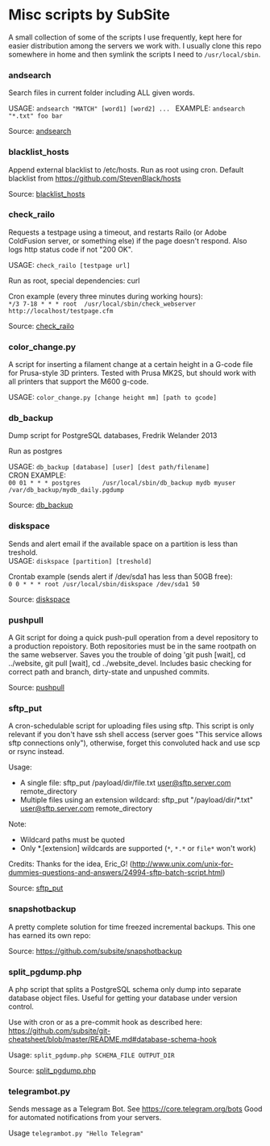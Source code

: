 
# Misc scripts by SubSite

A small collection of some of the scripts I use frequently, kept here for easier distribution among the servers we work with. I usually clone this repo somewhere in home and then symlink the scripts I need to `/usr/local/sbin`. 

### andsearch 

Search files in current folder including ALL given words.

USAGE: `andsearch "MATCH" [word1] [word2] ... `
EXAMPLE: `andsearch "*.txt" foo bar`

Source: [andsearch](https://github.com/subsite/misc-scripts/blob/master/andsearch)

### blacklist_hosts

Append external blacklist to /etc/hosts. Run as root using cron. 
Default blacklist from https://github.com/StevenBlack/hosts

Source: [blacklist_hosts](https://github.com/subsite/misc-scripts/blob/master/blacklist_hosts)

### check_railo

Requests a testpage using a timeout, and restarts Railo (or Adobe ColdFusion server, or something else) if the page doesn't respond. Also logs http status code if not "200 OK".

USAGE: `check_railo [testpage url]`

Run as root, special dependencies: curl

Cron example (every three minutes during working hours):   
`*/3 7-18 * * * root  /usr/local/sbin/check_webserver http://localhost/testpage.cfm`

Source: [check_railo](https://github.com/subsite/misc-scripts/blob/master/check_railo)

### color_change.py

A script for inserting a filament change at a certain height in a G-code file for Prusa-style 3D printers. Tested with Prusa MK2S, but should work with all printers that support the M600 g-code.

USAGE: `color_change.py [change height mm] [path to gcode]`

### db_backup

Dump script for PostgreSQL databases, Fredrik Welander 2013

Run as postgres

USAGE: `db_backup [database] [user] [dest path/filename]`  
CRON EXAMPLE:  
`00 01 * * * postgres      /usr/local/sbin/db_backup mydb myuser /var/db_backup/mydb_daily.pgdump`

Source: [db_backup](https://github.com/subsite/misc-scripts/blob/master/db_backup)

### diskspace

Sends and alert email if the available space on a partition is less than treshold.   
USAGE: `diskspace [partition] [treshold]`  

Crontab example (sends alert if /dev/sda1 has less than 50GB free):  
`0 0 * * * root /usr/local/sbin/diskspace /dev/sda1 50`

Source: [diskspace](https://github.com/subsite/misc-scripts/blob/master/diskspace)

### pushpull

A Git script for doing a quick push-pull operation from a devel repository to a 
production repoistory. Both repositories must be in the same rootpath on the same webserver.
Saves you the trouble of doing 'git push [wait], cd ../website, git pull [wait], cd ../website_devel. 
Includes basic checking for correct path and branch, dirty-state and unpushed commits. 

Source: [pushpull](https://github.com/subsite/misc-scripts/blob/master/pushpull)

### sftp_put

A cron-schedulable script for uploading files using sftp. This script is only relevant if you don't
have ssh shell access (server goes "This service allows sftp connections only"),
otherwise, forget this convoluted hack and use scp or rsync instead.

Usage: 
- A single file: sftp_put /payload/dir/file.txt user@sftp.server.com remote_directory
- Multiple files using an extension wildcard: sftp_put "/payload/dir/*.txt" user@sftp.server.com remote_directory

Note:
- Wildcard paths must be quoted
- Only \*.[extension] wildcards are supported (`*`, `*.*` or `file*` won't work)

Credits:
Thanks for the idea, Eric_G!
(http://www.unix.com/unix-for-dummies-questions-and-answers/24994-sftp-batch-script.html)

Source: [sftp_put](https://github.com/subsite/misc-scripts/blob/master/sftp_put)

### snapshotbackup

A pretty complete solution for time freezed incremental backups. This one has earned its own repo: 

Source: https://github.com/subsite/snapshotbackup

### split_pgdump.php

A php script that splits a PostgreSQL schema only dump into separate database object files. Useful for getting your database under version control.

Use with cron or as a pre-commit hook as described here: https://github.com/subsite/git-cheatsheet/blob/master/README.md#database-schema-hook

Usage: `split_pgdump.php SCHEMA_FILE OUTPUT_DIR`

Source: [split_pgdump.php](https://github.com/subsite/misc-scripts/blob/master/split_pgdump.php)

### telegrambot.py

Sends message as a Telegram Bot. See https://core.telegram.org/bots
Good for automated notifications from your servers.

Usage `telegrambot.py "Hello Telegram"`
